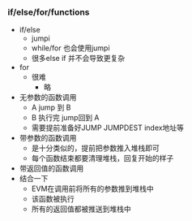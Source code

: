 ### if/else/for/functions
 - if/else
    - jumpi
    - while/for  也会使用jumpi
    - 很多else if  并不会导致更复杂
 - for
    - 很难
       - 略
 - 无参数的函数调用
    - A  jump 到 B
    - B 执行完 jump回到 A
    - 需要提前准备好JUMP   JUMPDEST  index地址等
 - 带参数的函数调用
    - 是十分类似的，提前把参数推入堆栈即可
    - 每个函数结束都要清理堆栈，回复开始的样子
 - 带返回值的函数调用
 - 结合一下
    - EVM在调用前将所有的参数推到堆栈中
    - 该函数被执行
    - 所有的返回值都被推送到堆栈中